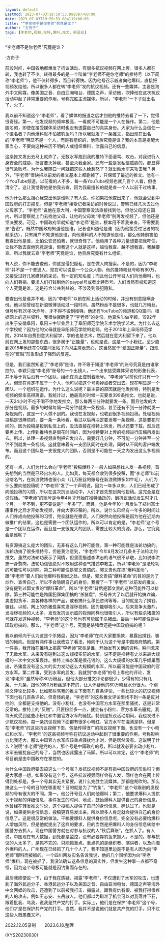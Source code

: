 ```yaml
---
layout: default
Lastmod: 2023-07-03T19:50:53.999387+00:00
date: 2023-07-03T19:50:53.084119+00:00
title: "“李老师不是你老师”究竟是谁？"
author: "方舟子"
tags: [李老师,视频,推特,爆料,推文，新语丝]
---
```


“李老师不是你老师”究竟是谁？

·方舟子·

前段时间，中国各地都爆发了抗议活动。有很多抗议视频在网上传，很多人都在转，我也转了不少。转得最多的是一个叫做“李老师不是你老师”的推特号（以下简称“李老师”），他不仅转得多，而且转得快。因为他号召示威者向他爆料，直接把视频发给他，所以很多人都在转“李老师”发的抗议视频。还有一些媒体，主要是海外中文网媒，像美国之音、自由亚洲电台、德国之声，采访他，吹捧他在这次抗议活动中起了非常重要的作用，号称完胜主流媒体。所以，“李老师”一下子就出名了，火了。

我以前不知道这个“李老师”，看了媒体的报道之后才到他的推特去看了一下，觉得很奇怪。第一，他发视频的频率极高，一看就不可能是一个人在操作。第二，他是匿名的，即使在接受媒体采访时也没有透露自己的真实身份。大家为什么会信任一个匿名者？向他爆料就不怕被钓鱼吗？所以我就发了一条推文，指出现在出名的“李老师”明显不是一个人，而是有组织的，他背后究竟是谁？我的本意是提醒大家当心，不要向这种来历不明的人或组织爆料，泄露自己的信息。

这条推文发出去马上就炸了。无数水军跑到我的推特下面谩骂、攻击，对我进行人身安全的威胁，扬言要灭掉我，甚至灭我全家。还有一些是发私信威胁的，都显得很气急败坏。为什么我随口一问就把这些人给惹怒了？就出动水军来攻击我？另外，“李老师”很快把以前发的推文基本上都删掉了，只保留了最近的推文。他有一个YouTube频道，以前看的人不多，每一条YouTube视频也就几百个人看，但也清空了。这让我觉得他是怕我去查，因为我最擅长的就是查一个人以前干过啥事。

他为什么那么担心我查出他是谁呢？有人说，你如果把他查出来了，他就会受到中国政府的打击报复。但是“李老师”接受记者采访的时候说过，警察已经几次去过他父母家了。“李老师”说他在意大利，中国警察没法直接找到他，但他父母还在国内，所以警察就上门去找他父母，让他的父母劝“李老师”别再发视频了，但他还是坚决要发。可见，中国政府早就知道“李老师”是谁，根本用不着我来查，不需要我来“告密”。既然中国政府知道他是谁，记者也知道他是谁（因为他接受过记者的视频采访），只有用户不知道他是谁，向他爆料的人不知道他是谁，那么他特别害怕我查出他是谁，比怕公安还怕我，就很奇怪了。他动用了各种力量想要把我吓住，让我不敢去查他究竟是谁，但我这个人就是这样，越怕我查、越不想我查，我越要查。所以我就去查“李老师”究竟是谁，他背后究竟有什么组织。

有人说，你不能去查他，你这是侵犯隐私，是在做人肉搜索。不是的，因为“李老师”并不是一个普通人，现在可以说是一个公众人物。他的推特粉丝号称有80万，又接受过好几家媒体的采访，有一定的知名度；而且他公开号召人们向他爆料，也向人们募捐，要求人们打钱到他的paypal号或者比特币号。人们当然有权知道这个人究竟是谁，这是符合公共利益的，不涉及到侵犯隐私。

要查出他是谁并不难，因为“李老师”以前在网上活动的时候，并没有刻意隐瞒身份。他以前曾经在新浪微博活动过一段时间，虽然粉丝不是很多，也就几万粉丝，但号称有20多次炸号，才不得不搬到推特。他还有YouTube的频道和QQ空间。根据网上的这些资料，我很快就确定了“李老师”的身份。他真名叫做李颖，1992年出生于安徽阜阳，阜阳三中毕业后上了阜阳师范学院艺术学院学艺术。为什么去这个学校呢？因为他的父母就是阜阳师范学院的老师。他于2010年上阜阳师范学院，2014年自费到意大利留学，学的也是艺术，然后就在意大利留下来了。他以前在网上发的那些东西，很多属于“正能量”，也就是说，这是一个小粉红。至少直到2018年他还在QQ空间发帖子向习主席表忠心，这当然属于“爱国正能量”，跟现在的“反贼”形象形成了强烈的反差。

但是，我们虽然知道了“李老师”是谁，并不等于知道“李老师”的账号究竟是由谁掌控的。李颖只是“李老师”账号的一个出镜人，一个出来接受媒体采访的形象代表，并不等于背后没有一个团队、组织在真正控制着账号。“李老师”以前也许只有一个人，但现在肯定不属于一个人，他可以把这个号卖掉或者交出去。现在明显是一个团队、一个组织在运作。为什么这么说呢？最主要的原因就是他发推特，特别是发视频的频率高得离谱。我统计过，他最高的时候一天要发399条推文。也就是说，一天24小时不吃不喝不停地发推文，那么每两三分钟就要发一条。而且他发的大部分是视频，最多的时候每隔一两分钟就发一条视频，甚至还有不到一分钟就发一条视频的，这是一个人做不到的。我也在发视频，也收到很多视频投稿。处理视频投稿是很麻烦的，要一条一条地看，看过以后再决定要发哪一条视频，这是要花时间的。因为投稿是投到私信上的，没法直接在推特上转发，所以还要下载，然后还要再上传。上传到推特也是很花时间的，因为推特要对上传的视频进行压缩再发出去。所以，处理一条视频直到把它发出去，需要好几分钟，不可能一分钟甚至一分钟不到就发一条视频。这就意味着有一支团队同时在处理，同时从不同的客户端发布。而且这个团队是一支很庞大的团队，否则是不可能在一天之内发出这么多视频的。

还有一点，人们为什么会向“李老师”投稿爆料？一般人如果想找人发一条视频，首先想到的当然是已经出名的人。比如我，每天都会收到很多投稿，而“李老师”以前没啥名气，在新浪微博也很小众（几万粉丝的账号在新浪微博多如牛毛），人们为什么要向他投稿呢？“李老师”发了一个声明说，因为一年多以来，人们已经形成了向他投稿的习惯，所以在这次抗议活动中，人们才首先想到向他投稿。这完全是在说假话。“李老师”的账号是今年4月才开始在推特活跃的，到抗议活动发生时才几个月，一年不到，更不要说是“一年多”了。而且，他是今年10十月发生了郑州富士康事件之后才开始发视频，并向大家征稿的。所以，说什么已经有一年多的时间让人们养成向他投稿的习惯，完全就是在撒谎。人们突然向他投稿是因为他在近期内做推广的结果，这也是需要一个团队运作的。所以可以肯定的是，“李老师”这个号是一个团队在运作，而且是一支很庞大的团队，需要比较大的资源。那么，它究竟会是谁呢？

有资源搞这么庞大的团队，无非有这么几种可能性。第一种可能性是法轮功搞的。法轮功搞了很多推特号，但是我注意到，“李老师”今年8月发过几条关于法轮功的推文，虽然对法轮功表示了同情，但里面描述李洪志的语气很不恭敬，比如说李洪志一身赘肉，法轮功信徒绝对不敢用这种语气描述李教主，所以“李老师”是法轮功的可能性可以排除。第二种可能性是郭文贵搞的。郭文贵也在搞“爆料革命”，跟“李老师”要人们向他爆料有相似之处。但是，郭文贵搞“爆料革命”的目的是为了炒作、宣传自己，所以不会隐瞒自己的身份。我搜了一下“李老师”以前发的推文，没有提到过郭文贵的“爆料革命”，所以“李老师”背后是郭文贵的这种可能性可以排除。第三种可能性是跨国犯罪集团搞的“杀猪盘”，把号养大了以后就开始搞诈骗，卖虚拟货币、卖各种各样的产品，或者搞什么移民咨询等等，目的就是为了捞钱、骗钱。以前，网上的杀猪盘喜欢发淫秽视频，因为能够吸引人。后来竞争太激烈，发淫秽视频的人太多，发现发抗议示威的视频同样也很吸引人，所以有些杀猪盘的号就在发这种视频，“李老师”的这个号也有可能属于杀猪盘。最后一种可能性是中国政府搞的。那么，“李老师”这个号，究竟是杀猪盘还是中国政府搞的呢？

我以前倾向于认为这是个杀猪盘，因为“李老师”在向大家要捐款，暴露出捞钱、骗钱的倾向。但是有两件事让我改变了看法，倾向于认为这个号是中国政府搞的。第一件事，我开始在推特上揭露“李老师”究竟是谁，开始发有关他的资料，瞬间惹来了无数水军。从来没有碰到过这么规模空前的水军，说不定是推特有史以来最大规模的一次中文水军轰炸。推特上搞水军是很花钱的，这么大规模的水军几乎倾巢而出，杀猪盘没有这么大的实力发动这么大规模的水军，所以最可能是中国政府的官方水军。第二件事，受到水军的启发，我就到“李老师”的号上看他的评论，发现“李老师”虽然号称80万粉丝，但他大部分推文评论都很少，少得有的只有几条、十几条，跟他的80万粉丝是不符的，让人怀疑他的80万粉丝水分很大。个别推文评论比较多，比如那些骂我的推文下面有几百条评论，一些比较火的抗议视频下面也有几百条评论。但奇怪的是，“李老师”的这些推文评论里找不到一条是反对他的，全都是支持他的。没有小粉红，也没有中国官方水军在那里骚扰，这是非常反常的。推特上的“反贼”，只要粉丝多一点，就会有小粉红、官方水军去骚扰。我每天就受到这些小粉红和中国官方水军的骚扰。特别是抗议活动期间，我也发过不少抗议视频，每一条抗议视频下面都有很多小粉红、官方水军在混淆是非。但是在“李老师”的这些抗议视频下面，包括传得很广的抗议视频下面，也没有一个小粉红和水军。“李老师”的这些视频号称在抗议运动中起到了很重要的作用，号称影响力比我还大，那么中国官方水军应该重点骚扰他才对，但是居然没有。这说明了什么？说明“李老师”是党的人，那个号是中国政府的号，所以就没必要出动小粉红、水军去骚扰自己的号了，当然也因此露出了马脚。所以可以肯定，这个“李老师”的号目前是由中国政府在掌控的。

为什么中国政府要去搞这么一个号呢？发抗议视频不是有损中国政府的形象吗？但是大家想一想，如果没有这个号，这些抗议视频同样会有人发，同样也会在网上传得到处都是，多一个号其实无关紧要。说什么完胜主流媒体，那都是胡吹的。那么搞这么一个号的目的在哪里呢？目的就是为了“钓鱼”。“李老师”这个号跟别的发视频的号有很大的不同。第一，他公开号召人们向他爆料；第二，他要求爆料人提供关于视频的详细信息，事件发生的时间、地点，鼓励爆料人提供自己的身份信息。他曾经在转发推文时说，这个投稿人提供了自己的身份信息，确认过了。也就是说，如果提供身份信息，投稿更容易发出来，所以很多人肯定就会提供自己的身份信息了。这是很反常的做法。干嘛要爆料人提供身份信息呢，完全没有必要给爆料人增加风险，但是他就提出了这样的要求，目的当然是把爆料人的身份信息转给中国警方去抓人。现在中国警方就在对参与抗议的人“秋后算账”，在抓人了。有人说，中国现在有大数据，到处都是监控，没有必要靠钓鱼来抓人。不是的，参与抗议的人太多了，是抓不完的，只能抓重点。重点抓的是组织者、演讲者，以及向海外爆料的人。广州现在已经抓了几十个人了，我不知道里边是不是有人因为向“李老师”爆料而被抓的。一个四川网友实名告诉我说，他的几个同学因为向“李老师”爆料，现在被抓了。我没法确认这条信息的真实性，但发生这种事一点都不奇怪，因为这个号极可能就是因钓鱼而存在的。

最后我顺便说一下，由于我在质疑、揭露“李老师”，不仅遭到了水军的攻击，也遭到了海外民运分子、香港民运分子以及美国之音、自由亚洲电台、德国之声等海外中文网媒的攻击，还遭到了以前被我打击、揭露过，跟我有仇有恨、被我打得很疼的人的攻击，例如王志安、五岳散人。他们都以为瞅准了机会可以对我落井下石，跟着批我、骂我，说我是共产党的打手。实际上，他们是在保护“李老师”这个号，他们才是在保护共产党的打手。当然，我并不是说他们就是共产党的打手，只不过这些人既愚蠢又坏。

2022.12.05录制　　2023.6.18.整理

(XYS20230630)

